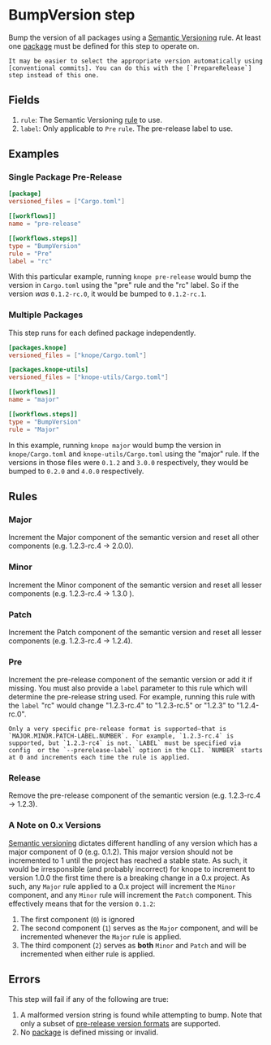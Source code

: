 # BumpVersion step

Bump the version of all packages using a [Semantic Versioning] rule. At least one [package] must be defined for this step to operate on.

```admonish note
It may be easier to select the appropriate version automatically using [conventional commits]. You can do this with the [`PrepareRelease`] step instead of this one.
```

## Fields

1. `rule`: The Semantic Versioning [rule](#rules) to use.
2. `label`: Only applicable to `Pre` `rule`. The pre-release label to use.

## Examples

### Single Package Pre-Release

```toml
[package]
versioned_files = ["Cargo.toml"]

[[workflows]]
name = "pre-release"

[[workflows.steps]]
type = "BumpVersion"
rule = "Pre"
label = "rc"
```

With this particular example, running `knope pre-release` would bump the version in `Cargo.toml` using the "pre" rule and the "rc" label. So if the version _was_ `0.1.2-rc.0`, it would be bumped to `0.1.2-rc.1`.

### Multiple Packages

This step runs for each defined package independently.

```toml
[packages.knope]
versioned_files = ["knope/Cargo.toml"]

[packages.knope-utils]
versioned_files = ["knope-utils/Cargo.toml"]

[[workflows]]
name = "major"

[[workflows.steps]]
type = "BumpVersion"
rule = "Major"
```

In this example, running `knope major` would bump the version in `knope/Cargo.toml` and `knope-utils/Cargo.toml` using the "major" rule. If the versions in those files were `0.1.2` and `3.0.0` respectively, they would be bumped to `0.2.0` and `4.0.0` respectively.

## Rules

### Major

Increment the Major component of the semantic version and reset all other components (e.g. 1.2.3-rc.4 -> 2.0.0).

### Minor

Increment the Minor component of the semantic version and reset all lesser components (e.g. 1.2.3-rc.4 -> 1.3.0 ).

### Patch

Increment the Patch component of the semantic version and reset all lesser components (e.g. 1.2.3-rc.4 -> 1.2.4).

### Pre

Increment the pre-release component of the semantic version or add it if missing. You must also provide a `label` parameter to this rule which will determine the pre-release string used. For example, running this rule with the `label` "rc" would change "1.2.3-rc.4" to "1.2.3-rc.5" or "1.2.3" to "1.2.4-rc.0".

```admonish warn
Only a very specific pre-release format is supported—that is `MAJOR.MINOR.PATCH-LABEL.NUMBER`. For example, `1.2.3-rc.4` is supported, but `1.2.3-rc4` is not. `LABEL` must be specified via config  or the `--prerelease-label` option in the CLI. `NUMBER` starts at 0 and increments each time the rule is applied.
```

### Release

Remove the pre-release component of the semantic version (e.g. 1.2.3-rc.4 -> 1.2.3).

### A Note on 0.x Versions

[Semantic versioning] dictates different handling of any version which has a major component of 0 (e.g. 0.1.2). This major version should not be incremented to 1 until the project has reached a stable state. As such, it would be irresponsible (and probably incorrect) for knope to increment to version 1.0.0 the first time there is a breaking change in a 0.x project. As such, any `Major` rule applied to a 0.x project will increment the `Minor` component, and any `Minor` rule will increment the `Patch` component. This effectively means that for the version `0.1.2`:

1. The first component (`0`) is ignored
2. The second component (`1`) serves as the `Major` component, and will be incremented whenever the `Major` rule is applied.
3. The third component (`2`) serves as **both** `Minor` and `Patch` and will be incremented when either rule is applied.

## Errors

This step will fail if any of the following are true:

1. A malformed version string is found while attempting to bump. Note that only a subset of [pre-release version formats](#pre) are supported.
2. No [package] is defined missing or invalid.

[semantic versioning]: https://semver.org
[package]: ../packages.md
[conventional commits]: https://conventionalcommits.org
[`preparerelease`]: ./PrepareRelease.md
